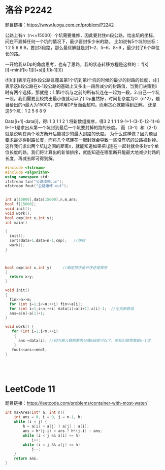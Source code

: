 # 洛谷 P2242

题目链接：https://www.luogu.com.cn/problem/P2242

公路上有n（n<=15000）个坑需要维修，因此要封住m段公路。给出坑的坐标，问在不漏掉任何一个坑的情况下，最少要封多少米的路。
比如说有5个坑的坐标：1 2 5 6 8 9，要封3段路，那么最优解就是封1\~2、5\~6、8~9 ，最少封了6个单位长的路。

一开始我从Dp的角度思考，也有了思路，我的状态转移方程是这样的： f[k][i]=min(f[k-1][i]+s[j],f[k-1][i])

(f[k][i]表示在封k段公路且覆盖第1个坑到第i个坑的时候的最少的封路的长度，s[i]表示这k段公路在k-1段公路的基础上又多出一段后减少的封路值，当我们决策到i时有两个选择，那就是：1.第i个坑与之前的所有坑连在一起为一段，2.自己一个坑一段。我们需要比较找出最小值就可以了)
Dp虽然好，时间复杂度为O（n^2），题目给出的n最大为15000，这样用DP反而会超时。而用贪心就能得到正解。
还是这5个坑：1  2  5  6  8  9

Data[i+1]-data[i]，得: 1  3  1  1  2  1
将新数组排序，得3  2  1  1  1
9-1+1-(3-1)-(2-1)=6
9-1+1是求出从第一个坑封到最后一个坑要封掉的路的长度。
而（3-1）和（2-1）就是说明在两个地方断开后能减少的最大封路的长度。
为什么这样做？因为题目要求最少得封路长度，而将几个坑连在一起封就会导致一些没有坑的公路被封掉。这样我们求出两个坑i,j之间的距离x，就能知道如果把i,j连在一起封就会多封x个单位长度的路，我们将计算出的新值排序，就能知道在哪里断开能最大地减少封路的长度，再减去即可得到解。
```cpp
#include <fstream>
#include <algorithm> 
using namespace std;
ifstream fin("公路维修.in");
ofstream fout("公路维修.out");
 

int a[15000],data[15000],n,m,ans;
bool f[15000];
void init();
void work();
bool cmp(int x,int y);
int main()

{
  init();
  sort(data+1,data+n-1,cmp);   //快排
  work();   
}

 

bool cmp(int x,int y)     //确定排序是升序还是降序
{
  return x>y;
}

void init()
{
  fin>>n>>m;
  for (int i=1;i<=n;++i) fin>>a[i];
  for (int i=1;i<n;++i) data[i]=a[i+1]-a[i]-1;  //生成新数组
  ans=a[n]-a[1]+1;  
} 

void work() {
   for (int i=1;i<m;++i)
    {
      ans-=data[i]; //因为输入数据要求分成m段就可以了，那我们就需要截m-1次
    }
   fout<<ans<<endl;
}
```
<br/><br/>


# LeetCode 11
题目链接：https://leetcode.com/problems/container-with-most-water/

```cpp
int maxArea(int* a, int n){
    int ans = 0, i = 0, j = n-1, h;
    while (i < j) {
        h = a[i] > a[j] ? a[j] : a[i];
        ans = h*(j-i) > ans ? h*(j-i) : ans;
        while (i < j && a[i] <= h) 
            i++;
        while (i < j && a[j] <= h) 
            j--;
    }
    return ans;
}
```